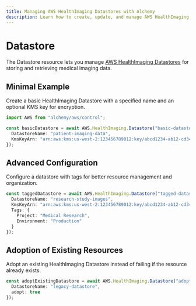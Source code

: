 ```yaml
---
title: Managing AWS HealthImaging Datastores with Alchemy
description: Learn how to create, update, and manage AWS HealthImaging Datastores using Alchemy Cloud Control.
---
```


# Datastore

The Datastore resource lets you manage [AWS HealthImaging Datastores](https://docs.aws.amazon.com/healthimaging/latest/userguide/) for storing and retrieving medical imaging data.

## Minimal Example

Create a basic HealthImaging Datastore with a specified name and an optional KMS key for encryption.

```ts
import AWS from "alchemy/aws/control";

const basicDatastore = await AWS.HealthImaging.Datastore("basic-datastore", {
  DatastoreName: "patient-imaging-data",
  KmsKeyArn: "arn:aws:kms:us-west-2:123456789012:key/abcd1234-ab12-cd34-ef56-1234567890ab"
});
```

## Advanced Configuration

Configure a datastore with tags for better resource management and organization.

```ts
const taggedDatastore = await AWS.HealthImaging.Datastore("tagged-datastore", {
  DatastoreName: "research-study-images",
  KmsKeyArn: "arn:aws:kms:us-west-2:123456789012:key/abcd1234-ab12-cd34-ef56-1234567890ab",
  Tags: {
    Project: "Medical Research",
    Environment: "Production"
  }
});
```

## Adoption of Existing Resources

Adopt an existing HealthImaging Datastore instead of failing if the resource already exists.

```ts
const adoptExistingDatastore = await AWS.HealthImaging.Datastore("adopt-datastore", {
  DatastoreName: "legacy-datastore",
  adopt: true
});
```